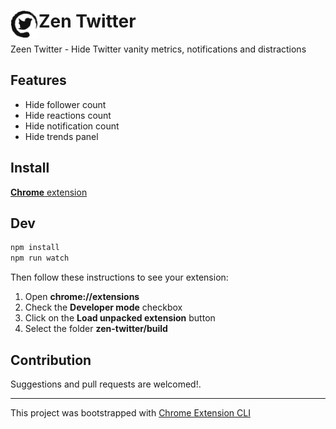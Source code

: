 # <img src="public/icons/icon_48.png" width="45" align="left"> Zen Twitter

Zeen Twitter - Hide Twitter vanity metrics, notifications and distractions

## Features

- Hide follower count
- Hide reactions count
- Hide notification count
- Hide trends panel

## Install

[**Chrome** extension]() <!-- TODO: Add chrome extension link inside parenthesis -->

## Dev

```sh
npm install
npm run watch
```

Then follow these instructions to see your extension:
1. Open **chrome://extensions**
2. Check the **Developer mode** checkbox
3. Click on the **Load unpacked extension** button
4. Select the folder **zen-twitter/build**

## Contribution

Suggestions and pull requests are welcomed!.

---

This project was bootstrapped with [Chrome Extension CLI](https://github.com/dutiyesh/chrome-extension-cli)

